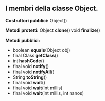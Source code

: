 I membri della classe Object.
--------------------------------------
**Costruttori pubblici:**
Object()


**Metodi protetti:**
Object **clone**()
void **finalize**()


**Metodi pubblici:**
* boolean **equals**(Object obj)
* final Class **getClass**()
* int **hashCode**()
* final void **notify**()
* final void **notifyAll**()
* String **toString**()
* final void **wait**()
* final void **wait**(int millis)
* final void **wait**(int millis, int nanos)